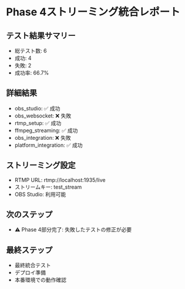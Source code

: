 
# Phase 4ストリーミング統合レポート

## テスト結果サマリー
- 総テスト数: 6
- 成功: 4
- 失敗: 2
- 成功率: 66.7%

## 詳細結果
- obs_studio: ✅ 成功
- obs_websocket: ❌ 失敗
- rtmp_setup: ✅ 成功
- ffmpeg_streaming: ✅ 成功
- obs_integration: ❌ 失敗
- platform_integration: ✅ 成功

## ストリーミング設定
- RTMP URL: rtmp://localhost:1935/live
- ストリームキー: test_stream
- OBS Studio: 利用可能

## 次のステップ
- ⚠️ Phase 4部分完了: 失敗したテストの修正が必要

## 最終ステップ
- 最終統合テスト
- デプロイ準備
- 本番環境での動作確認
